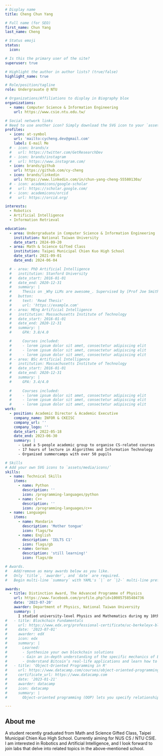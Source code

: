 ```yaml
---
# Display name
title: Cheng Chun Yang

# Full name (for SEO)
first_name: Chun Yang
last_name: Cheng

# Status emoji
status:
  icon: 

# Is this the primary user of the site?
superuser: true

# Highlight the author in author lists? (true/false)
highlight_name: true

# Role/position/tagline
role: Undergrauate @ NTU

# Organizations/Affiliations to display in Biography blox
organizations:
  - name: Computer Science & Information Engineering
    url: https://www.csie.ntu.edu.tw/

# Social network links
# Need to use another icon? Simply download the SVG icon to your `assets/media/icons/` folder.
profiles:
  - icon: at-symbol
    url: 'mailto:cycheng.dev@gmail.com'
    label: E-mail Me
  # - icon: brands/x
  #   url: https://twitter.com/GetResearchDev
  # - icon: brands/instagram
  #   url: https://www.instagram.com/
  - icon: brands/github
    url: https://github.com/cy-cheng
  - icon: brands/linkedin
    url: https://www.linkedin.com/in/chun-yang-cheng-55580130a/
  # - icon: academicons/google-scholar
  #   url: https://scholar.google.com/
  # - icon: academicons/orcid
  #   url: https://orcid.org/

interests:
  - Robotics
  - Artificial Intelligence
  - Information Retrieval

education:
  - area: Undergraduate in Computer Science & Information Engineering
    institution: National Taiwan University
    date_start: 2024-09-20
  - area: Math & Science Gifted Class
    institution: Taipei Municipal Chien Kuo High School
    date_start: 2021-09-01
    date_end: 2024-06-04

  # - area: PhD Artificial Intelligence
  #   institution: Stanford University
  #   date_start: 2016-01-01
  #   date_end: 2020-12-31
  #   summary: |
  #     Thesis on _Why LLMs are awesome_. Supervised by [Prof Joe Smith](https://example.com). Presented papers at 5 IEEE conferences with the contributions being published in 2 Springer journals.
  #   button:
  #     text: 'Read Thesis'
  #     url: 'https://example.com'
  # - area: MEng Artificial Intelligence
  #   institution: Massachusetts Institute of Technology
  #   date_start: 2016-01-01
  #   date_end: 2020-12-31
  #   summary: |
  #     GPA: 3.8/4.0

  #     Courses included:
  #     - lorem ipsum dolor sit amet, consectetur adipiscing elit
  #     - lorem ipsum dolor sit amet, consectetur adipiscing elit
  #     - lorem ipsum dolor sit amet, consectetur adipiscing elit
  # - area: BSc Artificial Intelligence
  #   institution: Massachusetts Institute of Technology
  #   date_start: 2016-01-01
  #   date_end: 2020-12-31
  #   summary: |
  #     GPA: 3.4/4.0
      
  #     Courses included:
  #     - lorem ipsum dolor sit amet, consectetur adipiscing elit
  #     - lorem ipsum dolor sit amet, consectetur adipiscing elit
  #     - lorem ipsum dolor sit amet, consectetur adipiscing elit
work:
  - position: Academic Director & Academic Executive
    company_name: INFOR & CKEISC
    company_url: ''
    company_logo: ''
    date_start: 2022-05-18
    date_end: 2023-06-30
    summary: |
      - Lead a 5-people academic group to organise CS-related courses 
      - 17 hours of lecture in Algorithms and Information Technology
      - Organised summercamps with over 50 pupils

# Skills
# Add your own SVG icons to `assets/media/icons/`
skills:
  - name: Technical Skills
    items:
      - name: Python
        description: ''
        icon: /programming-languages/python
      - name: C++
        description: ''
        icon: /programming-languages/c++
  - name: Languages
    items:
      - name: Mandarin
        description: 'Mother tongue'
        icon: flags/tw
      - name: English
        description: 'IELTS C1'
        icon: flags/gb
      - name: German
        description: 'still learning!'
        icon: flags/de

# Awards.
#   Add/remove as many awards below as you like.
#   Only `title`, `awarder`, and `date` are required.
#   Begin multi-line `summary` with YAML's `|` or `|2-` multi-line prefix and indent 2 spaces below.

awards:
  - title: Distinction Award, The Advanced Programme of Physics
    url: https://www.facebook.com/profile.php?id=100057585484736
    date: '2023-07-20'
    awarder: Department of Physics, National Taiwan University
    summary: |
      I studied university-level Physics and Mathematics during my 10th and 11th grade. I was able to aquire the key concepts of various fields such as Special Relativity and Calculus. By studying dilligently, I finished the 2-year programme with flying colours and ultimately received the Distinction Award in both academic years.
#   - title: Blockchain Fundamentals
#     url: https://www.edx.org/professional-certificate/uc-berkeleyx-blockchain-fundamentals
#     date: '2023-07-01'
#     awarder: edX
#     icon: edx
#     summary: |
#       Learned:
#       - Synthesize your own blockchain solutions
#       - Gain an in-depth understanding of the specific mechanics of Bitcoin
#       - Understand Bitcoin’s real-life applications and learn how to attack and destroy Bitcoin, Ethereum, smart contracts and Dapps, and alternatives to Bitcoin’s Proof-of-Work consensus algorithm
#   - title: 'Object-Oriented Programming in R'
#     url: https://www.datacamp.com/courses/object-oriented-programming-with-s3-and-r6-in-r
#     certificate_url: https://www.datacamp.com
#     date: '2023-01-21'
#     awarder: datacamp
#     icon: datacamp
#     summary: |
#       Object-oriented programming (OOP) lets you specify relationships between functions and the objects that they can act on, helping you manage complexity in your code. This is an intermediate level course, providing an introduction to OOP, using the S3 and R6 systems. S3 is a great day-to-day R programming tool that simplifies some of the functions that you write. R6 is especially useful for industry-specific analyses, working with web APIs, and building GUIs.

---
```


## About me

A student recently graduated from Math and Science Gifted Class, Taipei Municipal Chien Kuo High School. Currently aiming for NUS CS / NTU CSIE.
I am interested in Robotics and Artificial Intelligence, and I look forward to join labs that delve into related topics in the above-mentioned school.
